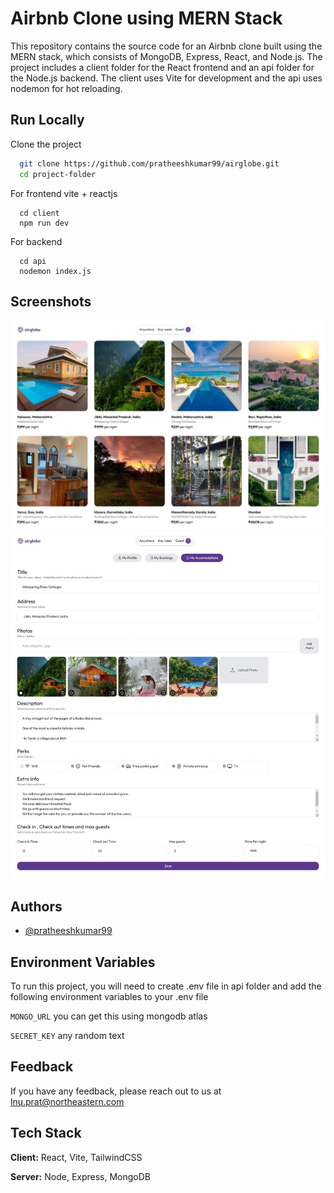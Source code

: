 # Airbnb Clone using MERN Stack

This repository contains the source code for an Airbnb clone built using the MERN stack, which consists of MongoDB, Express, React, and Node.js. The project includes a client folder for the React frontend and an api folder for the Node.js backend. The client uses Vite for development and the api uses nodemon for hot reloading.


## Run Locally

Clone the project


```bash
  git clone https://github.com/pratheeshkumar99/airglobe.git 
  cd project-folder
```

For frontend vite + reactjs
```
  cd client
  npm run dev
```

For backend 
```
  cd api
  nodemon index.js
```
## Screenshots

![screenshots](./airBNBImages/Accomodation.jpeg)
![screenshots](./airBNBImages/Homes.jpeg)



## Authors

- [@pratheeshkumar99](https://www.github.com/pratheeshkumar99)


## Environment Variables

To run this project, you will need to create .env file in api folder and add the following environment variables to your .env file  

`MONGO_URL` you can get this using mongodb atlas

`SECRET_KEY` any random text


## Feedback

If you have any feedback, please reach out to us at lnu.prat@northeastern.com


## Tech Stack

**Client:** React, Vite, TailwindCSS

**Server:** Node, Express, MongoDB